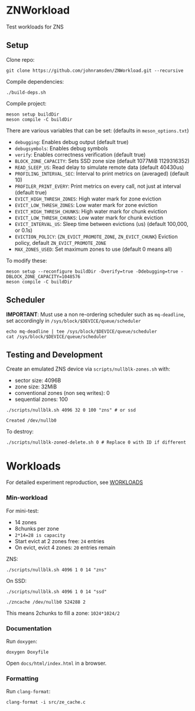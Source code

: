 # ZNWorkload

Test workloads for ZNS

## Setup

Clone repo:

```shell
git clone https://github.com/johnramsden/ZNWorkload.git --recursive
```

Compile dependencies:

```shell
./build-deps.sh
```

Compile project:

```shell
meson setup buildDir
meson compile -C buildDir
```

There are various variables that can be set: (defaults in `meson_options.txt`)

* `debugging`: Enables debug output (default true)
* `debugsymbols`: Enables debug symbols
* `verify`: Enables correctness verification (default true)
* `BLOCK_ZONE_CAPACITY`: Sets SSD zone size (default 1077MiB 1129316352)
* `READ_SLEEP_US`: Read delay to simulate remote data (default 40430us)
* `PROFILING_INTERVAL_SEC`: Interval to print metrics on (averaged) (default 10)
* `PROFILER_PRINT_EVERY`: Print metrics on every call, not just at interval (default true)
* `EVICT_HIGH_THRESH_ZONES`: High water mark for zone eviction
* `EVICT_LOW_THRESH_ZONES`: Low water mark for zone eviction
* `EVICT_HIGH_THRESH_CHUNKS`: High water mark for chunk eviction
* `EVICT_LOW_THRESH_CHUNKS`: Low water mark for chunk eviction
* `EVICT_INTERVAL_US`: Sleep time between evictions (us) (default 100,000, or 0.1s)
* `EVICTION_POLICY`: (`ZN_EVICT_PROMOTE_ZONE`, `ZN_EVICT_CHUNK`) Eviction policy, default `ZN_EVICT_PROMOTE_ZONE`
* `MAX_ZONES_USED`: Set maximum zones to use (default 0 means all)

To modify these:

```shell
meson setup --reconfigure buildDir -Dverify=true -Ddebugging=true -DBLOCK_ZONE_CAPACITY=1048576
meson compile -C buildDir
```

## Scheduler

**IMPORTANT**: Must use a non re-ordering scheduler such as `mq-deadline`, set accordingly in `/sys/block/$DEVICE/queue/scheduler`

```shell
echo mq-deadline | tee /sys/block/$DEVICE/queue/scheduler
cat /sys/block/$DEVICE/queue/scheduler
```

## Testing and Development

Create an emulated ZNS device via `scripts/nullblk-zones.sh` with:

* sector size: 4096B
* zone size: 32MiB
* conventional zones (non seq writes): 0
* sequential zones: 100

```shell
./scripts/nullblk.sh 4096 32 0 100 "zns" # or ssd
```

```
Created /dev/nullb0
```

To destroy:

```shell
./scripts/nullblk-zoned-delete.sh 0 # Replace 0 with ID if different
```

# Workloads

For detailed experiment reproduction, see [WORKLOADS](docs/WORKLOADS.md)

### Min-workload

For mini-test:

* 14 zones
* 8chunks per zone
* `2*14=28 is capacity`
* Start evict at 2 zones free: `24` entries
* On evict, evict 4 zones: `20` entries remain

ZNS:

```shell
./scripts/nullblk.sh 4096 1 0 14 "zns"
```

On SSD:

```shell
./scripts/nullblk.sh 4096 1 0 14 "ssd"
```

```shell
./zncache /dev/nullb0 524288 2
```

This means 2chunks to fill a zone: `1024*1024/2`

### Documentation

Run `doxygen`:

```shell
doxygen Doxyfile
```

Open `docs/html/index.html` in a browser.

### Formatting

Run `clang-format`:

```shell
clang-format -i src/ze_cache.c
```
